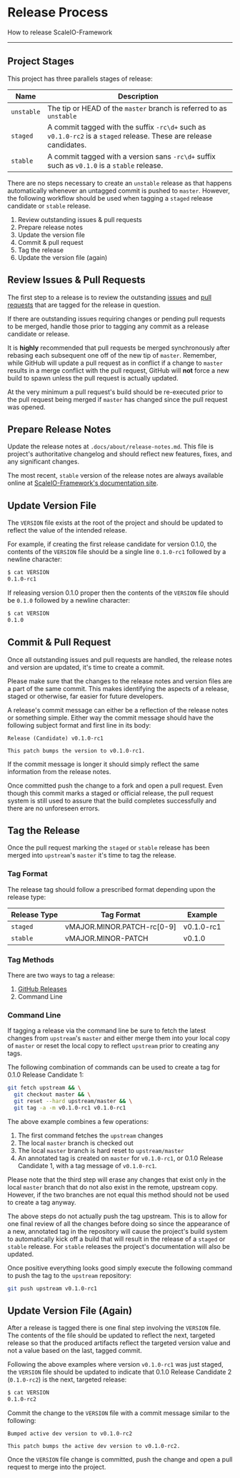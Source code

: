 # Release Process

How to release ScaleIO-Framework

---

## Project Stages
This project has three parallels stages of release:

Name | Description
-----|------------
`unstable` | The tip or HEAD of the `master` branch is referred to as `unstable`
`staged` | A commit tagged with the suffix `-rc\d+` such as `v0.1.0-rc2` is a `staged` release. These are release candidates.
`stable` | A commit tagged with a version sans `-rc\d+` suffix such as `v0.1.0` is a `stable` release.

There are no steps necessary to create an `unstable` release as that happens
automatically whenever an untagged commit is pushed to `master`. However, the
following workflow should be used when tagging a `staged` release candidate
or `stable` release.

  1. Review outstanding issues & pull requests
  2. Prepare release notes
  3. Update the version file
  4. Commit & pull request
  5. Tag the release
  6. Update the version file (again)

## Review Issues & Pull Requests
The first step to a release is to review the outstanding
[issues](https://github.com/codedellemc/scaleio-framework/issues) and
[pull requests](https://github.com/codedellemc/scaleio-framework/pulls) that are tagged for
the release in question.

If there are outstanding issues requiring changes or pending pull requests to
be merged, handle those prior to tagging any commit as a release candidate or
release.

It is __highly__ recommended that pull requests be merged synchronously after
rebasing each subsequent one off of the new tip of `master`. Remember, while
GitHub will update a pull request as in conflict if a change to `master`
results in a merge conflict with the pull request, GitHub will __not__ force a
new build to spawn unless the pull request is actually updated.

At the very minimum a pull request's build should be re-executed prior to the
pull request being merged if `master` has changed since the pull request was
opened.

## Prepare Release Notes
Update the release notes at `.docs/about/release-notes.md`. This file is
project's authoritative changelog and should reflect new features, fixes, and
any significant changes.

The most recent, `stable` version of the release notes are always available
online at
[ScaleIO-Framework's documentation site](http://scaleio-framework.rtfd.org/en/stable/about/release-notes/).

## Update Version File
The `VERSION` file exists at the root of the project and should be updated to
reflect the value of the intended release.

For example, if creating the first release candidate for version 0.1.0, the
contents of the `VERSION` file should be a single line `0.1.0-rc1` followed by
a newline character:

```sh
$ cat VERSION
0.1.0-rc1
```

If releasing version 0.1.0 proper then the contents of the `VERSION` file
should be `0.1.0` followed by a newline character:

```sh
$ cat VERSION
0.1.0
```

## Commit & Pull Request
Once all outstanding issues and pull requests are handled, the release notes
and version are updated, it's time to create a commit.

Please make sure that the changes to the release notes and version files are
a part of the same commit. This makes identifying the aspects of a release,
staged or otherwise, far easier for future developers.

A release's commit message can either be a reflection of the release notes or
something simple. Either way the commit message should have the following
subject format and first line in its body:

```text
Release (Candidate) v0.1.0-rc1

This patch bumps the version to v0.1.0-rc1.
```

If the commit message is longer it should simply reflect the same information
from the release notes.

Once committed push the change to a fork and open a pull request. Even though
this commit marks a staged or official release, the pull request system is still
used to assure that the build completes successfully and there are no unforeseen
errors.

## Tag the Release
Once the pull request marking the `staged` or `stable` release has been merged
into `upstream`'s `master` it's time to tag the release.

### Tag Format
The release tag should follow a prescribed format depending upon the release
type:

Release Type | Tag Format | Example
--------|---------|---------
`staged`  | vMAJOR.MINOR.PATCH-rc[0-9] | v0.1.0-rc1
`stable`  | vMAJOR.MINOR-PATCH | v0.1.0

### Tag Methods
There are two ways to tag a release:

  1. [GitHub Releases](https://github.com/codedellemc/scaleio-framework/releases/new)
  2. Command Line

### Command Line
If tagging a release via the command line be sure to fetch the latest changes
from `upstream`'s `master` and either merge them into your local copy of
`master` or reset the local copy to reflect `upstream` prior to creating
any tags.

The following combination of commands can be used to create a tag for
0.1.0 Release Candidate 1:

```sh
git fetch upstream && \
  git checkout master && \
  git reset --hard upstream/master && \
  git tag -a -m v0.1.0-rc1 v0.1.0-rc1
```

The above example combines a few operations:

  1. The first command fetches the `upstream` changes
  2. The local `master` branch is checked out
  3. The local `master` branch is hard reset to `upstream/master`
  4. An annotated tag is created on `master` for `v0.1.0-rc1`, or 0.1.0 Release
     Candidate 1, with a tag message of `v0.1.0-rc1`.

Please note that the third step will erase any changes that exist only in the
local `master` branch that do not also exist in the remote, upstream copy.
However, if the two branches are not equal this method should not be used to
create a tag anyway.

The above steps do not actually push the tag upstream. This is to allow for one
final review of all the changes before doing so since the appearance of a new,
annotated tag in the repository will cause the project's build system to
automatically kick off a build that will result in the release of a `staged` or
`stable` release. For `stable` releases the project's documentation will also be
updated.

Once positive everything looks good simply execute the following command to
push the tag to the `upstream` repository:

```sh
git push upstream v0.1.0-rc1
```

## Update Version File (Again)
After a release is tagged there is one final step involving the `VERSION` file.
The contents of the file should be updated to reflect the next, targeted release
so that the produced artifacts reflect the targeted version value and not a
value based on the last, tagged commit.

Following the above examples where version `v0.1.0-rc1` was just staged, the
`VERSION` file should be updated to indicate that 0.1.0 Release Candidate 2
(`0.1.0-rc2`) is the next, targeted release:

```sh
$ cat VERSION
0.1.0-rc2
```

Commit the change to the `VERSION` file with a commit message similar to the
following:

```text
Bumped active dev version to v0.1.0-rc2

This patch bumps the active dev version to v0.1.0-rc2.
```

Once the `VERSION` file change is committed, push the change and open a pull
request to merge into the project.
